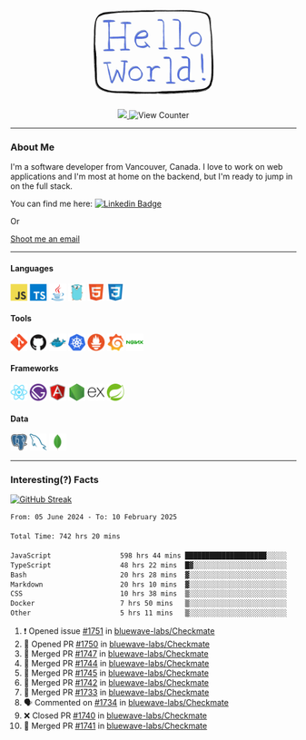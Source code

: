 <div align="center">
    <img src="./img/hello_world.webp" height="200px" width="">
    <div>
        <a href="https://www.linkedin.com/in/ajhollid">
            <img src="https://img.shields.io/badge/LinkedIn-blue"/>
        </a>
        <img src="https://komarev.com/ghpvc/?username=ajhollid&color=yellow" alt="View Counter">
    </div>
</div>

---

### About Me

I'm a software developer from Vancouver, Canada. I love to work on web applications and I'm most at home on the backend, but I'm ready to jump in on the full stack.

You can find me here: [![Linkedin Badge](https://img.shields.io/badge/-ajhollid-blue?style=flat&logo=Linkedin&logoColor=white)](https://www.linkedin.com/in/ajhollid)

Or

[Shoot me an email](mailto:ajhollid@gmail.com)

---

#### Languages

<div>
    <img src="./img/devicons/javascript-original.svg" width=30 height=30 alt="JavaScript">
    <img src="/img/devicons/typescript-original.svg" width=30 height=30 alt="TypeScript">
    <img src="./img/devicons/java-original.svg" width=30 height=30 alt="Java">
    <img src="./img/devicons/go-original.svg" width=30 height=30 alt="Golang">
    <img src="./img/devicons/html5-original.svg" width=30 height=30 alt="HTML 5">
    <img src="./img/devicons/css3-original.svg" width=30 height=30 alt="CSS 3">
</div>

#### Tools

<div>
    <img src="./img/devicons/git-original.svg" width=30 height=30 alt="Git">
    <img src="./img/devicons/github-original.svg" width=30 height=30 alt="Github">
    <img src="./img/devicons/docker-original.svg" width=30 
    height=30 alt="Docker">
    <img src="./img/devicons/kubernetes-original.svg" width=30 height=30 alt="K8">
    <img src="./img/devicons/prometheus-original.svg" width=30 height=30 alt="Prometheus">
    <img src="./img/devicons/grafana-original.svg" width=30 height=30 alt="Grafana">
    <img src="./img/devicons/nginx-original.svg" width=30 height=30 alt="Nginx">
</div>

#### Frameworks

<div>
    <img src="./img/devicons/react-original.svg" width=30 height=30 alt="React">
    <img src="./img/devicons/gatsby-original.svg" width=30 height=30 alt="Gatsby">
    <img src="./img/devicons/angularjs-original.svg" width=30 height=30 alt="AngularJS">
    <img src="./img/devicons/nodejs-original.svg" width=30 height=30 alt="NodeJS">
    <img src="./img/devicons/express-original.svg" width=30 height=30 alt="Express">
    <img src="./img/devicons/spring-original.svg" width=30 height=30 alt="Spring">
</div>

#### Data

<div>
    <img src="./img/devicons/postgresql-original.svg" width=30 height=30 alt="Postgresql">
    <img src="./img/devicons/mysql-original.svg" width=30 height=30 alt="Mysql">
    <img src="./img/devicons/mongodb-original.svg" width=30 height=30 alt="MongoDB">
</div>

---

### Interesting(?) Facts

[![GitHub Streak](http://github-readme-streak-stats.herokuapp.com?user=ajhollid)](https://git.io/streak-stats)

 <!--START_SECTION:waka-->

```txt
From: 05 June 2024 - To: 10 February 2025

Total Time: 742 hrs 20 mins

JavaScript                 598 hrs 44 mins ████████████████████░░░░░   80.10 %
TypeScript                 48 hrs 22 mins  █▓░░░░░░░░░░░░░░░░░░░░░░░   06.47 %
Bash                       20 hrs 28 mins  ▓░░░░░░░░░░░░░░░░░░░░░░░░   02.74 %
Markdown                   20 hrs 10 mins  ▓░░░░░░░░░░░░░░░░░░░░░░░░   02.70 %
CSS                        10 hrs 38 mins  ▒░░░░░░░░░░░░░░░░░░░░░░░░   01.42 %
Docker                     7 hrs 50 mins   ▒░░░░░░░░░░░░░░░░░░░░░░░░   01.05 %
Other                      5 hrs 11 mins   ▒░░░░░░░░░░░░░░░░░░░░░░░░   00.69 %
```

<!--END_SECTION:waka-->


<!--START_SECTION:activity-->
1. ❗ Opened issue [#1751](https://github.com/bluewave-labs/Checkmate/issues/1751) in [bluewave-labs/Checkmate](https://github.com/bluewave-labs/Checkmate)
2. 💪 Opened PR [#1750](https://github.com/bluewave-labs/Checkmate/pull/1750) in [bluewave-labs/Checkmate](https://github.com/bluewave-labs/Checkmate)
3. 🎉 Merged PR [#1747](https://github.com/bluewave-labs/Checkmate/pull/1747) in [bluewave-labs/Checkmate](https://github.com/bluewave-labs/Checkmate)
4. 🎉 Merged PR [#1744](https://github.com/bluewave-labs/Checkmate/pull/1744) in [bluewave-labs/Checkmate](https://github.com/bluewave-labs/Checkmate)
5. 🎉 Merged PR [#1745](https://github.com/bluewave-labs/Checkmate/pull/1745) in [bluewave-labs/Checkmate](https://github.com/bluewave-labs/Checkmate)
6. 🎉 Merged PR [#1742](https://github.com/bluewave-labs/Checkmate/pull/1742) in [bluewave-labs/Checkmate](https://github.com/bluewave-labs/Checkmate)
7. 🎉 Merged PR [#1733](https://github.com/bluewave-labs/Checkmate/pull/1733) in [bluewave-labs/Checkmate](https://github.com/bluewave-labs/Checkmate)
8. 🗣 Commented on [#1734](https://github.com/bluewave-labs/Checkmate/issues/1734#issuecomment-2651505663) in [bluewave-labs/Checkmate](https://github.com/bluewave-labs/Checkmate)
9. ❌ Closed PR [#1740](https://github.com/bluewave-labs/Checkmate/pull/1740) in [bluewave-labs/Checkmate](https://github.com/bluewave-labs/Checkmate)
10. 🎉 Merged PR [#1741](https://github.com/bluewave-labs/Checkmate/pull/1741) in [bluewave-labs/Checkmate](https://github.com/bluewave-labs/Checkmate)
<!--END_SECTION:activity-->

